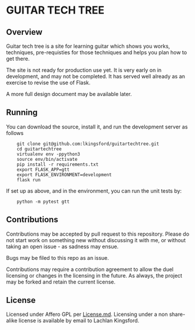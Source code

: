 GUITAR TECH TREE
================

## Overview

Guitar tech tree is a site for learning guitar which shows you works,
techniques, pre-requisties for those techniques and helps you plan how to get
there.

The site is not ready for production use yet. It is very early on in
development, and may not be completed. It has served well already as an
exercise to revise the use of Flask.

A more full design document may be available later.


## Running

You can download the source, install it, and run the development server as
follows

```
    git clone git@github.com:lkingsford/guitartechtree.git
    cd guitartechtree
    virtualenv env -ppython3
    source env/bin/activate
    pip install -r requirements.txt
    export FLASK_APP=gtt
    export FLASK_ENVIRONMENT=development
    flask run
```

If set up as above, and in the environment, you can run the unit tests by:

```
    python -m pytest gtt
```


## Contributions

Contributions may be accepted by pull request to this repository. Please do not
start work on something new without discussing it with me, or without taking an
open issue - as sadness may ensue.

Bugs may be filed to this repo as an issue.

Contributions may require a contribution agreement to allow the duel licensing
or changes in the licensing in the future. As always, the project may be forked
and retain the current license.

## License

Licensed under Affero GPL per [License.md](LICENSE.md). Licensing under a non
share-alike license is available by email to Lachlan Kingsford.
